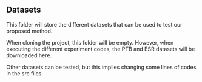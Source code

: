 ## Datasets 

This folder will store the different datasets that can be used to test our proposed method.

When cloning the project, this folder will be empty. However, when executing the different experiment codes, the PTB and ESR datasets will be downloaded here.

Other datasets can be tested, but this implies changing some lines of codes in the src files.

